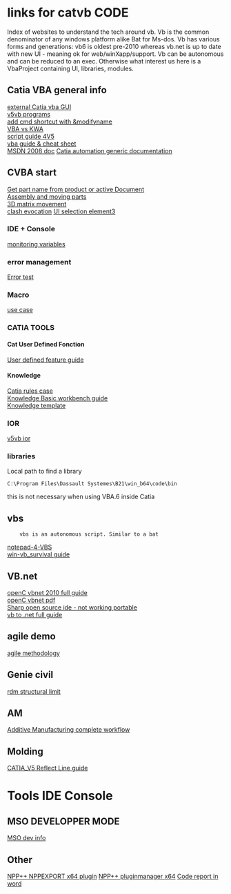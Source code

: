 # links for catvb CODE
Index of websites to understand the tech around vb. Vb is the common denominator of any windows platform alike Bat for Ms-dos. Vb has various forms and generations: vb6 is oldest pre-2010 whereas vb.net is up to date with new UI - meaning ok for web/winXapp/support. Vb can be autonomous and can be reduced to an exec. Otherwise what interest us here is a VbaProject containing UI, libraries, modules.
## Catia VBA general info
[external Catia vba GUI](https://apprendre-la-cao.com/comment-faire-une-premiere-application-catia-v5-vb-net/)  
[v5vb programs](https://v5vb.wordpress.com/2010/03/14/deploying-programs/)  
[add cmd shortcut with &modifyname](https://stackoverflow.com/questions/12933279/how-to-coment-and-uncomment-blocks-of-code-in-the-office-vba-editor?utm_medium=organic&utm_source=google_rich_qa&utm_campaign=google_rich_qa)  
[VBA vs KWA](http://www.coe.org/p/fo/et/thread=28577)  
[script guide 4V5](http://www.scripting4v5.com/additional-articles/catia-macro-selection/)  
[vba guide & cheat sheet](https://analystcave.com/vba-collection/)  
[MSDN 2008 doc](https://docs.microsoft.com/en-us/previous-versions/visualstudio/visual-studio-2008/h7bfkxc1(v=vs.90))  
[Catia automation generic documentation](http://yvonet.florent.free.fr/SERVEUR/COURS%20CATIA/CATIA%20Infrastructure/VBA_A/Teacher/EDU_CAT_EN_VBA_AI_V5R19_toprint.pdf)    

## CVBA start
[Get part name from product or active Document](http://cadxp.com/topic/14115-catia-vba-attaquer-une-part-par-son-nom-dinstance-en-vb/)  
[Assembly and moving parts](http://catiadoc.free.fr/online/CAAScdPstUseCases/CAAPstAddComponent.htm)    
[3D matrix movement](http://www.coe.org/p/fo/et/thread=15346)   
[clash evocation](https://stackoverflow.com/questions/34761639/is-it-possible-to-move-a-part-with-repect-to-constraints-in-product-using-catia) 
[UI selection element3](https://www.eng-tips.com/viewthread.cfm?qid=427742)  

### IDE + Console
[monitoring variables](https://stackoverflow.com/questions/22580977/how-to-comfortably-monitor-variables-in-a-vbscript-during-development-process)  
### error management
[Error test](http://www.coe.org/p/fo/et/thread=12200) 
### Macro
[use case](http://www.eng-tips.com/viewthread.cfm?qid=367929)  
### CATIA TOOLS
#### Cat User Defined Fonction
[User defined feature guide](http://catiadoc.free.fr/online/cfyugpkt_C2/cfyugpktudf0011.htm#Editing%20a%20User-Defined%20Feature)  
#### Knowledge
[Catia rules case](https://grabcad.com/questions/how-to-write-rules-in-catia-can-anyone-tell-me-what-is-the-syntax-to-write-rules)  
[Knowledge Basic workbench guide](https://d2t1xqejof9utc.cloudfront.net/files/24023/EDU_CAT_EN_KBE_FF_V5R18_toprint.pdf?1374070986)  
[Knowledge template ](http://www.cad-magazine.com/sites/default/files/trucs/pdf/les_knowledge_templates_sous-215.pdf)  

### IOR
[v5vb ior](https://v5vb.wordpress.com/2010/01/27/insert-object-resolution/#more-186)  
### libraries
Local path to find a library

    C:\Program Files\Dassault Systemes\B21\win_b64\code\bin
this is not necessary when using VBA.6 inside Catia
## vbs
        vbs is an autonomous script. Similar to a bat
[notepad-4-VBS](https://community.spiceworks.com/how_to/2035-run-vbs-from-notepad)  
[win-vb_survival guide](https://feoh.org/2010/03/31/windows-scripting-a-vbscript-survival-guide/)  

## VB.net
[openC vbnet 2010 full guide](https://openclassrooms.com/courses/apprenez-a-programmer-en-vb-net)  
[openC vbnet pdf](http://user.oc-static.com/pdf/134798-apprenez-a-programmer-en-vb-net.pdf)  
[Sharp open source ide - not working portable](https://sourceforge.net/projects/sharpdevelop/)  
[vb to .net full guide](https://dotnet.developpez.com/articles/migration/vb6_vers_dotnet/)  

## agile demo 
[agile methodology](https://blog.azendoo.com/agile-project-management-methodology-explained/)  

## Genie civil
[rdm structural limit ](https://pastel.archives-ouvertes.fr/tel-01218303/file/%5BBleyer%5D%20Methodes%20numeriques%20pour%20le%20calcul%20%C3%A0%20la%20rupture%20des%20structures%20de%20genie%20civil.pdf)  

## AM
[Additive Manufacturing complete workflow](http://publications.lib.chalmers.se/records/fulltext/213772/213772.pdf)
## Molding
[CATIA_V5 Reflect Line guide](http://yvonet.florent.free.fr/SERVEUR/COURS%20CATIA/CATIA%20Shape%20Design%20and%20Styling/V5S_F/Student/To_%20Print/EDU_CAT_EN_V5S_FF_V5R19_Lesson05_toprint.pdf)   
# Tools IDE Console

## MSO DEVELOPPER MODE
[MSO dev info](https://msdn.microsoft.com/en-us/library/ms269003.aspx)  

## Other
[NPP++ NPPEXPORT x64 plugin](https://sourceforge.net/projects/npp-plugins/files/NppExec/NppExec%20Plugin%20v0.5.9.9%20dev/) 
[NPP++ pluginmanager x64](https://github.com/bruderstein/nppPluginManager/releases/tag/v1.4.9)
[Code report in word](https://stackoverflow.com/questions/387453/how-do-you-display-code-snippets-in-ms-word-preserving-format-and-syntax-highlig)
